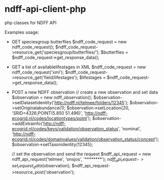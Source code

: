 ndff-api-client-php
===================

php classes for NDFF API

Examples usage:

* GET speciesgroup butterflies
    $ndff_code_request = new ndff_code_request();
    $ndff_code_request->resource_get('speciesgroup/butterflies/');
    $butterflies = $ndff_code_request->get_response_data();

* GET a list of availablelifestages in XML
    $ndff_code_request = new ndff_code_request('xml');
    $ndff_code_request->resource_get('field/lifestages');
    $lifestages = $ndff_code_request->get_response_data();


* POST a new NDFF observation
    // create a new observation and set data
    $observation = new ndff_observation();
    $observation->setDatasetidentity('http://ndff.nl/telmee/folders/12345');
    $observation->setOriginalabundance(1);
    $observation->setLocation(20, 'SRID=4326;POINT(5.850 51.496)', 'http://ndff-ecogrid.nl/codes/locationtypes/point');
    $observation->addExtrainfo('http://ndff-ecogrid.nl/codes/keys/validation/observation_status', 'nominal', 'http://ndff-ecogrid.nl/codes/domainvalues/validation/observation_status/concept');
    $observation->setTaxonidentity(12345);

    // set the observation and send the request
    $ndff_api_request = new ndff_api_request('telmee', 'onsjos', '********');
    $ndff_api_request->set_request_data($observation);
    $ndff_api_request->resource_post('observation');
